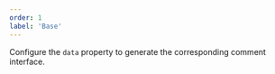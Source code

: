 ```yaml
---
order: 1
label: 'Base'
---
```


Configure the `data` property to generate the corresponding comment interface.
